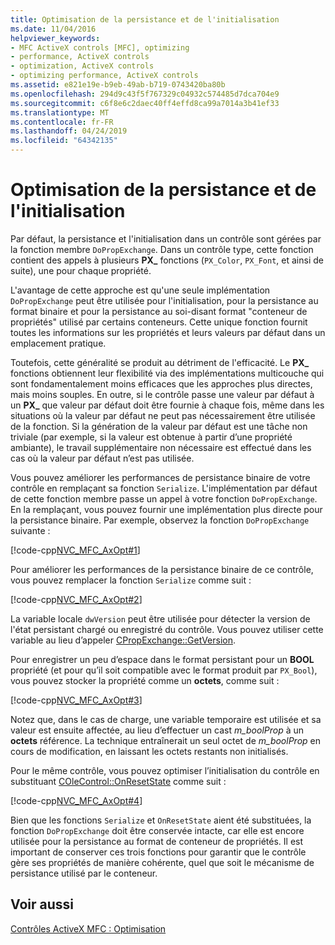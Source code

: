 ```yaml
---
title: Optimisation de la persistance et de l'initialisation
ms.date: 11/04/2016
helpviewer_keywords:
- MFC ActiveX controls [MFC], optimizing
- performance, ActiveX controls
- optimization, ActiveX controls
- optimizing performance, ActiveX controls
ms.assetid: e821e19e-b9eb-49ab-b719-0743420ba80b
ms.openlocfilehash: 294d9c43f5f767329c04932c574485d7dca704e9
ms.sourcegitcommit: c6f8e6c2daec40ff4effd8ca99a7014a3b41ef33
ms.translationtype: MT
ms.contentlocale: fr-FR
ms.lasthandoff: 04/24/2019
ms.locfileid: "64342135"
---
```

# <a name="optimizing-persistence-and-initialization"></a>Optimisation de la persistance et de l'initialisation

Par défaut, la persistance et l'initialisation dans un contrôle sont gérées par la fonction membre `DoPropExchange`. Dans un contrôle type, cette fonction contient des appels à plusieurs **PX_** fonctions (`PX_Color`, `PX_Font`, et ainsi de suite), une pour chaque propriété.

L'avantage de cette approche est qu'une seule implémentation `DoPropExchange` peut être utilisée pour l'initialisation, pour la persistance au format binaire et pour la persistance au soi-disant format "conteneur de propriétés" utilisé par certains conteneurs. Cette unique fonction fournit toutes les informations sur les propriétés et leurs valeurs par défaut dans un emplacement pratique.

Toutefois, cette généralité se produit au détriment de l'efficacité. Le **PX_** fonctions obtiennent leur flexibilité via des implémentations multicouche qui sont fondamentalement moins efficaces que les approches plus directes, mais moins souples. En outre, si le contrôle passe une valeur par défaut à un **PX_** que valeur par défaut doit être fournie à chaque fois, même dans les situations où la valeur par défaut ne peut pas nécessairement être utilisée de la fonction. Si la génération de la valeur par défaut est une tâche non triviale (par exemple, si la valeur est obtenue à partir d’une propriété ambiante), le travail supplémentaire non nécessaire est effectué dans les cas où la valeur par défaut n’est pas utilisée.

Vous pouvez améliorer les performances de persistance binaire de votre contrôle en remplaçant sa fonction `Serialize`. L'implémentation par défaut de cette fonction membre passe un appel à votre fonction `DoPropExchange`. En la remplaçant, vous pouvez fournir une implémentation plus directe pour la persistance binaire. Par exemple, observez la fonction `DoPropExchange` suivante :

[!code-cpp[NVC_MFC_AxOpt#1](../mfc/codesnippet/cpp/optimizing-persistence-and-initialization_1.cpp)]

Pour améliorer les performances de la persistance binaire de ce contrôle, vous pouvez remplacer la fonction `Serialize` comme suit :

[!code-cpp[NVC_MFC_AxOpt#2](../mfc/codesnippet/cpp/optimizing-persistence-and-initialization_2.cpp)]

La variable locale `dwVersion` peut être utilisée pour détecter la version de l'état persistant chargé ou enregistré du contrôle. Vous pouvez utiliser cette variable au lieu d’appeler [CPropExchange::GetVersion](../mfc/reference/cpropexchange-class.md#getversion).

Pour enregistrer un peu d’espace dans le format persistant pour un **BOOL** propriété (et pour qu’il soit compatible avec le format produit par `PX_Bool`), vous pouvez stocker la propriété comme un **octets**, comme suit :

[!code-cpp[NVC_MFC_AxOpt#3](../mfc/codesnippet/cpp/optimizing-persistence-and-initialization_3.cpp)]

Notez que, dans le cas de charge, une variable temporaire est utilisée et sa valeur est ensuite affectée, au lieu d’effectuer un cast *m_boolProp* à un **octets** référence. La technique entraînerait un seul octet de *m_boolProp* en cours de modification, en laissant les octets restants non initialisés.

Pour le même contrôle, vous pouvez optimiser l’initialisation du contrôle en substituant [COleControl::OnResetState](../mfc/reference/colecontrol-class.md#onresetstate) comme suit :

[!code-cpp[NVC_MFC_AxOpt#4](../mfc/codesnippet/cpp/optimizing-persistence-and-initialization_4.cpp)]

Bien que les fonctions `Serialize` et `OnResetState` aient été substituées, la fonction `DoPropExchange` doit être conservée intacte, car elle est encore utilisée pour la persistance au format de conteneur de propriétés. Il est important de conserver ces trois fonctions pour garantir que le contrôle gère ses propriétés de manière cohérente, quel que soit le mécanisme de persistance utilisé par le conteneur.

## <a name="see-also"></a>Voir aussi

[Contrôles ActiveX MFC : Optimisation](../mfc/mfc-activex-controls-optimization.md)
